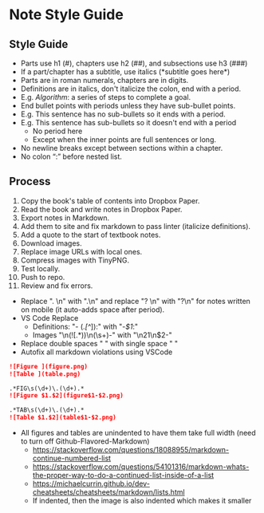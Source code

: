 # Note Style Guide

## Style Guide

- Parts use h1 (\#), chapters use h2 (\#\#), and subsections use h3 (\#\#\#)
- If a part/chapter has a subtitle, use italics (\*subtitle goes here\*)
- Parts are in roman numerals, chapters are in digits.
- Definitions are in italics, don't italicize the colon, end with a period.
- E.g. *Algorithm*: a series of steps to complete a goal.
- End bullet points with periods unless they have sub-bullet points.
- E.g. This sentence has no sub-bullets so it ends with a period.
- E.g. This sentence has sub-bullets so it doesn't end with a period
    - No period here
    - Except when the inner points are full sentences or long.
- No newline breaks except between sections within a chapter.
- No colon “:” before nested list.

## Process

1. Copy the book's table of contents into Dropbox Paper.
2. Read the book and write notes in Dropbox Paper.
3. Export notes in Markdown.
4. Add them to site and fix markdown to pass linter (italicize definitions).
5. Add a quote to the start of textbook notes.
6. Download images.
7. Replace image URLs with local ones.
8. Compress images with TinyPNG.
9. Test locally.
10. Push to repo.
11. Review and fix errors.

- Replace "\. \n" with ".\n" and replace "\? \n" with "?\n" for notes written on mobile (it auto-adds space after period).
- VS Code Replace
    - Definitions: "- (.*[^*]):" with "-*$1*:"
    - Images "\n(!\[.*\))\n(\s+)-" with "\n$2$1\n$2-"
- Replace double spaces "  " with single space " "
- Autofix all markdown violations using VSCode

```markdown
![Figure ](figure.png)
![Table ](table.png)

.*FIG\s(\d+)\.(\d+).*
![Figure $1.$2](figure$1-$2.png)

.*TAB\s(\d+)\.(\d+).*
![Table $1.$2](table$1-$2.png)
```

- All figures and tables are unindented to have them take full width (need to turn off Github-Flavored-Markdown)
    - <https://stackoverflow.com/questions/18088955/markdown-continue-numbered-list>
    - <https://stackoverflow.com/questions/54101316/markdown-whats-the-proper-way-to-do-a-continued-list-inside-of-a-list>
    - <https://michaelcurrin.github.io/dev-cheatsheets/cheatsheets/markdown/lists.html>
    - If indented, then the image is also indented which makes it smaller
